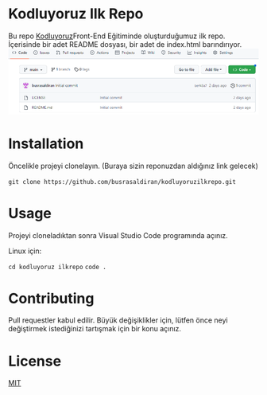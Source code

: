 # Kodluyoruz Ilk Repo
Bu repo [Kodluyoruz](https://www.kodluyoruz.org/)Front-End Eğitiminde oluşturduğumuz ilk repo. İçerisinde bir adet README dosyası, bir adet de index.html barındırıyor.
![ss](https://github.com/busrasaldiran/kodluyoruzilkrepo/blob/f30df84a83b92df24af21c53f42eefcb886eec6f/Ekran%20g%C3%B6r%C3%BCnt%C3%BCs%C3%BC%202023-01-09%20163215.png)
# Installation
Öncelikle projeyi clonelayın. (Buraya sizin reponuzdan aldığınız link gelecek)

`git clone https://github.com/busrasaldiran/kodluyoruzilkrepo.git`
# Usage
Projeyi cloneladıktan sonra Visual Studio Code programında açınız.

Linux için:

`cd kodluyoruz ilkrepo`
`code .`

# Contributing
Pull requestler kabul edilir. Büyük değişiklikler için, lütfen önce neyi değiştirmek istediğinizi tartışmak için bir konu açınız.
# License
[MIT](https://choosealicense.com/licenses/mit/)
